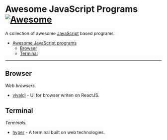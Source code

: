 # Awesome JavaScript Programs [![Awesome](https://cdn.rawgit.com/sindresorhus/awesome/d7305f38d29fed78fa85652e3a63e154dd8e8829/media/badge.svg)](https://github.com/sindresorhus/awesome)

A collection of awesome [JavaScript](https://developer.mozilla.org/en-US/docs/Web/JavaScript) based programs.

* [Awesome JavaScript programs](#awesome-javascript)
  * [Browser](#package-managers)
  * [Terminal](#loaders)
 

----


## Browser
*Web browsers.*

* [vivaldi](https://vivaldi.com) - UI for browser writen on ReactJS.



## Terminal
*Terminals.*

* [hyper](https://hyper.is/) - A terminal built on web technologies.



